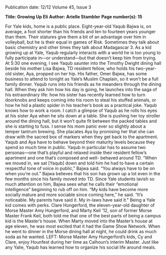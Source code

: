 Publication date: 12/12
Volume 45, Issue 3

**Title: Growing Up Eli**
**Author: Arielle Stambler**
**Page number(s): 15**

For Yale kids, home is a 
public place.
Eight-year-old Yaqub Bajwa is, on average, a foot 
shorter than his friends and ten to fourteen years 
younger than them. Their statures give them a 
bit of an advantage over him in volleyball, but he is their 
equal in games of Risk. Sometimes they talk about basic 
chemistry and other times they talk about Madagascar 3. 
As a kid growing up at Yale, Yaqub regularly interacts 
with a world he is too young to fully participate in—or 
understand—but that doesn’t keep him from trying.
At 5:30 one evening, I see 
Yaqub saunter into the Timothy 
Dwight dining hall beside his 
mother Lisa Bajwa, TD resident 
fellow, who holds his two-year-
old sister, Aya, propped on her 
hip. His father, Omer Bajwa, has 
some business to attend to tonight 
as Yale’s Muslim Chaplain, so it 
won’t be a full family dinner. 
Yaqub runs into his friends 
as he meanders through the 
dining hall. When they ask him 
how his day is going, he launches 
into the saga of his extraordinary life: how his sister 
has recently learned how to turn doorknobs and keeps 
coming into his room to steal his stuffed animals, or how 
he hid a plastic spider in his teacher’s book as a practical 
joke. Yaqub knows how to work a room.
I catch a glimpse of Yaqub as he rolls his eyes at his 
sister Aya when he sits down at a table. She is pushing 
her toy stroller around the dining hall, but it won’t quite 
fit between the packed tables and she is starting to fuss. 
I sense his mom panic ever so slightly about a temper 
tantrum brewing. She placates Aya by promising her that 
she can draw with the sacred box of markers when they 
get back to the apartment.
Yaqub and Aya have to behave beyond their 
maturity levels because they spend so much time 
in public. Yaqub in particular has to assume two 
personas—one that’s playful and relaxed inside their 
resident fellow’s apartment and 
one that’s composed and well-
behaved around TD. “When we 
moved in, we sat [Yaqub] down 
and told him he had to have a 
certain respectful tone of voice in 
public,” Bajwa said. “You always 
have to be on when you’re out.”
Bajwa believes that his son 
has grown up a lot even in the few 
months since his family moved 
into TD. Since Yale students 
lavish so much attention on him, 
Bajwa sees what he calls their 
“emotional intelligence” beginning to rub off on him. 
“My kids have become more socially mature and more 
sociable since coming here,” he said. “It’s noticeable. My 
parents have said it. My in-laws have said it.” 
Being a Yale kid comes with perks. Clare 
Hungerford, the eleven-year-old daughter of Morse 
Master Amy Hungerford, and Marty Keil ’12, son of 
former Morse Master Frank Keil, both told me that one 
of the best parts of being a campus kid is the Master’s 
house. When Marty moved into the Master’s house at 
age eleven, he was most excited that it had the Game 
Show Network. When he went to dinner in the Morse 
dining hall at night, he could drink as much soda as he 
wanted. 
LEFT: Morse Master Amy Hungerford’s kids, 
Cy and Clare, enjoy Hounfest during her time as 
Calhoun’s interim Master. 
Just like any Yalie, 
Yaqub has learned 
how to organize 
his social life 
around meals.